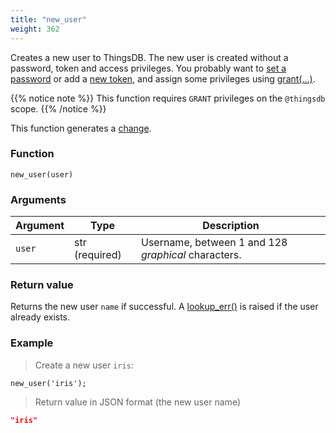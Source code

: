 ```yaml
---
title: "new_user"
weight: 362
---
```


Creates a new user to ThingsDB. The new user is created without a password, token and access privileges.
You probably want to [set a password](../../thingsdb-api/set_password) or add a [new token](../../thingsdb-api/new_token), and assign some privileges using [grant(...)](../../thingsdb-api/grant).

{{% notice note %}}
This function requires `GRANT` privileges on the `@thingsdb` scope.
{{% /notice %}}

This function generates a [change](../../overview/changes).

### Function

`new_user(user)`

### Arguments

Argument | Type | Description
-------- | ---- | -----------
`user` | str (required) | Username, between 1 and 128 *graphical* characters.

### Return value

Returns the new user `name` if successful. A [lookup_err()](../../errors/lookup_err) is raised
if the user already exists.

### Example

> Create a new user `iris`:

```thingsdb,json_response,@t
new_user('iris');
```

> Return value in JSON format (the new user name)

```json
"iris"
```
